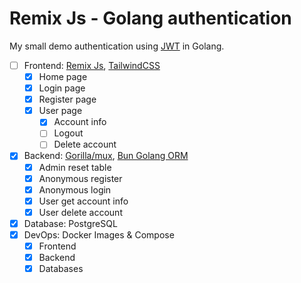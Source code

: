# Remix Js - Golang authentication

My small demo authentication using [JWT](https://github.com/golang-jwt/jwt) in Golang.

- [ ] Frontend: [Remix Js](https://github.com/remix-run/remix), [TailwindCSS](https://github.com/tailwindlabs/tailwindcss)
  - [x] Home page
  - [x] Login page
  - [x] Register page
  - [x] User page
    - [x] Account info
    - [ ] Logout
    - [ ] Delete account
- [x] Backend: [Gorilla/mux](https://github.com/gorilla/mux), [Bun Golang ORM](https://github.com/uptrace/bun)
  - [x] Admin reset table
  - [x] Anonymous register
  - [x] Anonymous login
  - [x] User get account info
  - [x] User delete account
- [x] Database: PostgreSQL
- [x] DevOps: Docker Images & Compose
  - [x] Frontend
  - [x] Backend
  - [x] Databases
